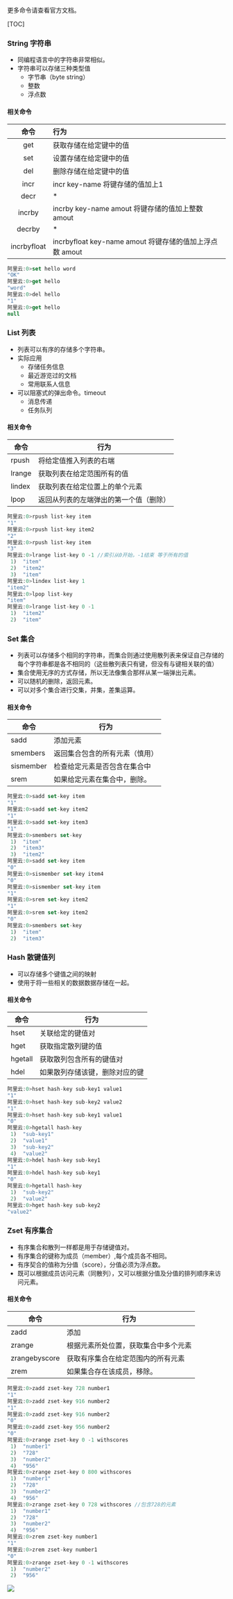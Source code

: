 更多命令请查看官方文档。

[TOC]

### String 字符串

- 同编程语言中的字符串非常相似。
- 字符串可以存储三种类型值
  - 字节串（byte string）
  - 整数
  - 浮点数

####  相关命令

  

|    命令     | 行为                                                     |
| :---------: | :------------------------------------------------------- |
|     get     | 获取存储在给定键中的值                                   |
|     set     | 设置存储在给定键中的值                                   |
|     del     | 删除存储在给定键中的值                                   |
|    incr     | incr key-name 将键存储的值加上1                          |
|    decr     | *                                                        |
|   incrby    | incrby key-name amout  将键存储的值加上整数 amout        |
|   decrby    | *                                                        |
| incrbyfloat | incrbyfloat key-name amout  将键存储的值加上浮点数 amout |

```js
阿里云:0>set hello word
"OK"
阿里云:0>get hello
"word"
阿里云:0>del hello
"1"
阿里云:0>get hello
null

```



### List 列表

- 列表可以有序的存储多个字符串。
- 实际应用
  - 存储任务信息
  - 最近游览过的文档
  - 常用联系人信息
- 可以阻塞式的弹出命令。timeout
  - 消息传递
  - 任务队列

#### 相关命令

| 命令   | 行为                                   |
| ------ | -------------------------------------- |
| rpush  | 将给定值推入列表的右端                 |
| lrange | 获取列表在给定范围所有的值             |
| lindex | 获取列表在给定位置上的单个元素         |
| lpop   | 返回从列表的左端弹出的第一个值（删除） |

```javascript
阿里云:0>rpush list-key item
"1"
阿里云:0>rpush list-key item2
"2"
阿里云:0>rpush list-key item
"3"
阿里云:0>lrange list-key 0 -1 //索引从0开始，-1结束 等于所有的值
 1)  "item"
 2)  "item2"
 3)  "item"
阿里云:0>lindex list-key 1
"item2"
阿里云:0>lpop list-key
"item"
阿里云:0>lrange list-key 0 -1
 1)  "item2"
 2)  "item"
```



### Set 集合 

- 列表可以存储多个相同的字符串，而集合则通过使用散列表来保证自己存储的每个字符串都是各不相同的（这些散列表只有键，但没有与键相关联的值）
- 集合使用无序的方式存储，所以无法像集合那样从某一端弹出元素。
- 可以随机的删除，返回元素。
- 可以对多个集合进行交集，并集，差集运算。

#### 相关命令

| 命令      | 行为                           |
| --------- | ------------------------------ |
| sadd      | 添加元素                       |
| smembers  | 返回集合包含的所有元素（慎用） |
| sismember | 检查给定元素是否包含在集合中   |
| srem      | 如果给定元素在集合中，删除。   |

```javascript
阿里云:0>sadd set-key item
"1"
阿里云:0>sadd set-key item2
"1"
阿里云:0>sadd set-key item3
"1"
阿里云:0>smembers set-key
 1)  "item"
 2)  "item3"
 3)  "item2"
阿里云:0>sadd set-key item
"0"
阿里云:0>sismember set-key item4
"0"
阿里云:0>sismember set-key item
"1"
阿里云:0>srem set-key item2
"1"
阿里云:0>srem set-key item2
"0"
阿里云:0>smembers set-key
 1)  "item"
 2)  "item3"

```



### Hash 散键值列

- 可以存储多个键值之间的映射
- 使用于将一些相关的数据数据存储在一起。

#### 相关命令

| 命令    | 行为                           |
| ------- | ------------------------------ |
| hset    | 关联给定的键值对               |
| hget    | 获取指定散列键的值             |
| hgetall | 获取散列包含所有的键值对       |
| hdel    | 如果散列存储该键，删除对应的键 |

```javascript
阿里云:0>hset hash-key sub-key1 value1
"1"
阿里云:0>hset hash-key sub-key2 value2
"1"
阿里云:0>hset hash-key sub-key1 value1
"0"
阿里云:0>hgetall hash-key
 1)  "sub-key1"
 2)  "value1"
 3)  "sub-key2"
 4)  "value2"
阿里云:0>hdel hash-key sub-key1
"1"
阿里云:0>hdel hash-key sub-key1
"0"
阿里云:0>hgetall hash-key
 1)  "sub-key2"
 2)  "value2"
阿里云:0>hget hash-key sub-key2
"value2"
```



### Zset 有序集合

- 有序集合和散列一样都是用于存储键值对。
- 有序集合的键称为成员（member）,每个成员各不相同。
- 有序契合的值称为分值（score），分值必须为浮点数。
- 既可以根据成员访问元素（同散列），又可以根据分值及分值的排列顺序来访问元素。

#### 相关命令

| 命令          | 行为                                 |
| ------------- | ------------------------------------ |
| zadd          | 添加                                 |
| zrange        | 根据元素所处位置，获取集合中多个元素 |
| zrangebyscore | 获取有序集合在给定范围内的所有元素   |
| zrem          | 如果集合存在该成员，移除。           |

```javascript
阿里云:0>zadd zset-key 728 number1
"1"
阿里云:0>zadd zset-key 916 number2
"1"
阿里云:0>zadd zset-key 916 number2
"0"
阿里云:0>zadd zset-key 956 number2
"0"
阿里云:0>zrange zset-key 0 -1 withscores
 1)  "number1"
 2)  "728"
 3)  "number2"
 4)  "956"
阿里云:0>zrange zset-key 0 800 withscores
 1)  "number1"
 2)  "728"
 3)  "number2"
 4)  "956"
阿里云:0>zrange zset-key 0 728 withscores //包含728的元素
 1)  "number1"
 2)  "728"
 3)  "number2"
 4)  "956"
阿里云:0>zrem zset-key number1
"1"
阿里云:0>zrem zset-key number1
"0"
阿里云:0>zrange zset-key 0 -1 withscores
 1)  "number2"
 2)  "956"
```

![](https://img-blog.csdnimg.cn/20200302232037275.png)